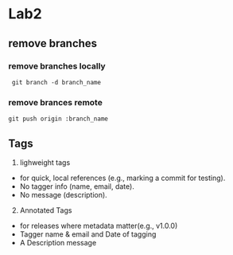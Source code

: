 # Lab2

## remove branches
### remove branches locally
``` git branch -d branch_name```

### remove brances remote
```git push origin :branch_name```

## **Tags**
1. lighweight tags
 - for quick, local references (e.g., marking a commit for testing).
 - No tagger info (name, email, date).
 - No message (description).

2. Annotated Tags
 - for releases  where metadata matter(e.g., v1.0.0)
 - Tagger name & email and Date of tagging
 - A Description message


 
